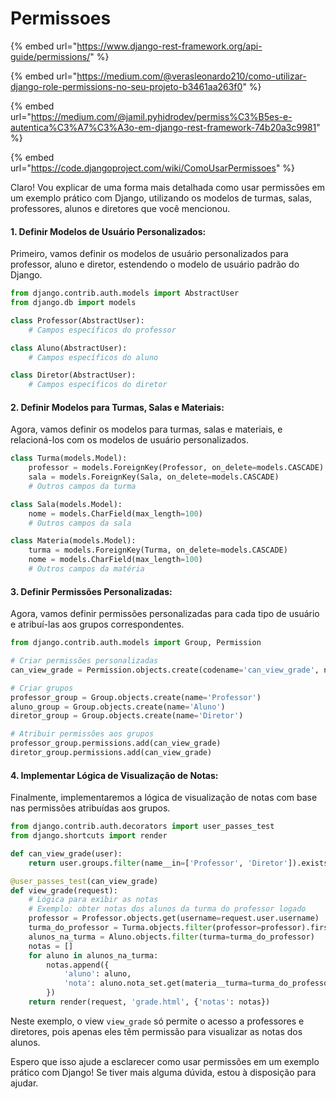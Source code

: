 # Permissoes

{% embed url="https://www.django-rest-framework.org/api-guide/permissions/" %}

{% embed url="https://medium.com/@verasleonardo210/como-utilizar-django-role-permissions-no-seu-projeto-b3461aa263f0" %}

{% embed url="https://medium.com/@jamil.pyhidrodev/permiss%C3%B5es-e-autentica%C3%A7%C3%A3o-em-django-rest-framework-74b20a3c9981" %}

{% embed url="https://code.djangoproject.com/wiki/ComoUsarPermissoes" %}

Claro! Vou explicar de uma forma mais detalhada como usar permissões em um exemplo prático com Django, utilizando os modelos de turmas, salas, professores, alunos e diretores que você mencionou.

#### 1. Definir Modelos de Usuário Personalizados:

Primeiro, vamos definir os modelos de usuário personalizados para professor, aluno e diretor, estendendo o modelo de usuário padrão do Django.

```python
from django.contrib.auth.models import AbstractUser
from django.db import models

class Professor(AbstractUser):
    # Campos específicos do professor

class Aluno(AbstractUser):
    # Campos específicos do aluno

class Diretor(AbstractUser):
    # Campos específicos do diretor
```

#### 2. Definir Modelos para Turmas, Salas e Materiais:

Agora, vamos definir os modelos para turmas, salas e materiais, e relacioná-los com os modelos de usuário personalizados.

```python
class Turma(models.Model):
    professor = models.ForeignKey(Professor, on_delete=models.CASCADE)
    sala = models.ForeignKey(Sala, on_delete=models.CASCADE)
    # Outros campos da turma

class Sala(models.Model):
    nome = models.CharField(max_length=100)
    # Outros campos da sala

class Materia(models.Model):
    turma = models.ForeignKey(Turma, on_delete=models.CASCADE)
    nome = models.CharField(max_length=100)
    # Outros campos da matéria
```

#### 3. Definir Permissões Personalizadas:

Agora, vamos definir permissões personalizadas para cada tipo de usuário e atribuí-las aos grupos correspondentes.

```python
from django.contrib.auth.models import Group, Permission

# Criar permissões personalizadas
can_view_grade = Permission.objects.create(codename='can_view_grade', name='Can view grade')

# Criar grupos
professor_group = Group.objects.create(name='Professor')
aluno_group = Group.objects.create(name='Aluno')
diretor_group = Group.objects.create(name='Diretor')

# Atribuir permissões aos grupos
professor_group.permissions.add(can_view_grade)
diretor_group.permissions.add(can_view_grade)
```

#### 4. Implementar Lógica de Visualização de Notas:

Finalmente, implementaremos a lógica de visualização de notas com base nas permissões atribuídas aos grupos.

```python
from django.contrib.auth.decorators import user_passes_test
from django.shortcuts import render

def can_view_grade(user):
    return user.groups.filter(name__in=['Professor', 'Diretor']).exists()

@user_passes_test(can_view_grade)
def view_grade(request):
    # Lógica para exibir as notas
    # Exemplo: obter notas dos alunos da turma do professor logado
    professor = Professor.objects.get(username=request.user.username)
    turma_do_professor = Turma.objects.filter(professor=professor).first()
    alunos_na_turma = Aluno.objects.filter(turma=turma_do_professor)
    notas = []
    for aluno in alunos_na_turma:
        notas.append({
            'aluno': aluno,
            'nota': aluno.nota_set.get(materia__turma=turma_do_professor).valor
        })
    return render(request, 'grade.html', {'notas': notas})
```

Neste exemplo, o view `view_grade` só permite o acesso a professores e diretores, pois apenas eles têm permissão para visualizar as notas dos alunos.

Espero que isso ajude a esclarecer como usar permissões em um exemplo prático com Django! Se tiver mais alguma dúvida, estou à disposição para ajudar.
